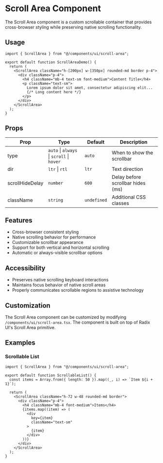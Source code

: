 # Scroll Area Component

The Scroll Area component is a custom scrollable container that provides cross-browser styling while preserving native scrolling functionality.

## Usage

```tsx
import { ScrollArea } from "@/components/ui/scroll-area";

export default function ScrollAreaDemo() {
  return (
    <ScrollArea className="h-[200px] w-[350px] rounded-md border p-4">
      <div className="p-4">
        <h4 className="mb-4 text-sm font-medium">Content Title</h4>
        <p className="text-sm">
          Lorem ipsum dolor sit amet, consectetur adipiscing elit...
          {/* Long content here */}
        </p>
      </div>
    </ScrollArea>
  );
}
```

## Props

| Prop      | Type                  | Default     | Description                                   |
| --------- | --------------------- | ----------- | --------------------------------------------- |
| type      | `auto` \| `always` \| `scroll` \| `hover` | `auto`     | When to show the scrollbar                   |
| dir       | `ltr` \| `rtl`        | `ltr`       | Text direction                                |
| scrollHideDelay | `number`        | `600`       | Delay before scrollbar hides (ms)             |
| className | `string`              | `undefined` | Additional CSS classes                        |

## Features

- Cross-browser consistent styling
- Native scrolling behavior for performance
- Customizable scrollbar appearance
- Support for both vertical and horizontal scrolling
- Automatic or always-visible scrollbar options

## Accessibility

- Preserves native scrolling keyboard interactions
- Maintains focus behavior of native scroll areas
- Properly communicates scrollable regions to assistive technology

## Customization

The Scroll Area component can be customized by modifying `/components/ui/scroll-area.tsx`. The component is built on top of Radix UI's Scroll Area primitive.

## Examples

### Scrollable List

```tsx
import { ScrollArea } from "@/components/ui/scroll-area";

export default function ScrollableList() {
  const items = Array.from({ length: 50 }).map((_, i) => `Item ${i + 1}`);
  
  return (
    <ScrollArea className="h-72 w-48 rounded-md border">
      <div className="p-4">
        <h4 className="mb-4 font-medium">Items</h4>
        {items.map((item) => (
          <div
            key={item}
            className="text-sm"
          >
            {item}
          </div>
        ))}
      </div>
    </ScrollArea>
  );
}
```